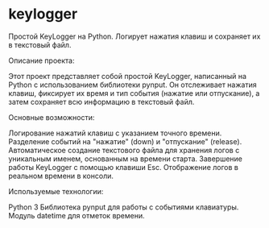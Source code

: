 # keylogger
Простой KeyLogger на Python. Логирует нажатия клавиш и сохраняет их в текстовый файл.

Описание проекта:

Этот проект представляет собой простой KeyLogger, написанный на Python с использованием библиотеки pynput. Он отслеживает нажатия клавиш, фиксирует их время и тип события (нажатие или отпускание), а затем сохраняет всю информацию в текстовый файл.

Основные возможности:

Логирование нажатий клавиш с указанием точного времени.
Разделение событий на "нажатие" (down) и "отпускание" (release).
Автоматическое создание текстового файла для хранения логов с уникальным именем, основанным на времени старта.
Завершение работы KeyLogger с помощью клавиши Esc.
Отображение логов в реальном времени в консоли.

Используемые технологии:

Python 3
Библиотека pynput для работы с событиями клавиатуры.
Модуль datetime для отметок времени.
